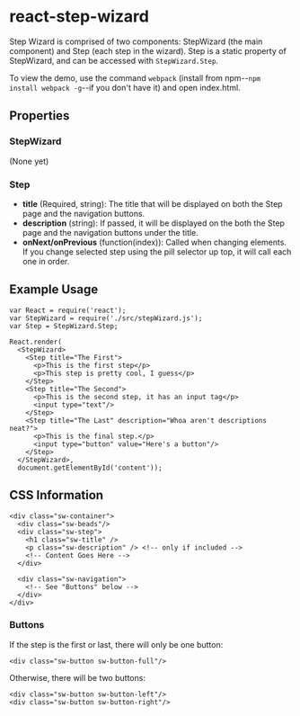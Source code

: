 # react-step-wizard #

Step Wizard is comprised of two components: StepWizard (the main component) and Step (each step in the wizard). Step is a static property of StepWizard, and can be accessed with `StepWizard.Step`.

To view the demo, use the command `webpack` (install from npm--`npm install webpack -g`--if you don't have it) and open index.html.

## Properties ##

### StepWizard ###

(None yet)

### Step ###

* **title** (Required, string): The title that will be displayed on both the Step page and the navigation buttons.
* **description** (string): If passed, it will be displayed on the both the Step page and the navigation buttons under the title.
* **onNext/onPrevious** (function(index)): Called when changing elements. If you change selected step using the pill selector up top, it will call each one in order.

## Example Usage ##

    var React = require('react');
    var StepWizard = require('./src/stepWizard.js');
    var Step = StepWizard.Step;

    React.render(
      <StepWizard>
        <Step title="The First">
          <p>This is the first step</p>
          <p>This step is pretty cool, I guess</p>
        </Step>
        <Step title="The Second">
          <p>This is the second step, it has an input tag</p>
          <input type="text"/>
        </Step>
        <Step title="The Last" description="Whoa aren't descriptions neat?">
          <p>This is the final step.</p>
          <input type="button" value="Here's a button"/>
        </Step>
      </StepWizard>,
      document.getElementById('content'));

## CSS Information ##

    <div class="sw-container">
      <div class="sw-beads"/>
      <div class="sw-step">
        <h1 class="sw-title" />
        <p class="sw-description" /> <!-- only if included -->
        <!-- Content Goes Here -->
      </div>
      
      <div class="sw-navigation">
        <!-- See "Buttons" below -->
      </div>
    </div>

### Buttons ###

If the step is the first or last, there will only be one button:

    <div class="sw-button sw-button-full"/>

Otherwise, there will be two buttons:

    <div class="sw-button sw-button-left"/>
    <div class="sw-button sw-button-right"/>